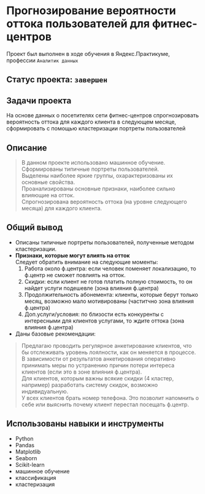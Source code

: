 # Прогнозирование вероятности оттока пользователей для фитнес-центров
Проект был выполнен в ходе обучения в Яндекс.Практикуме, профессии `Аналитик данных`
## Статус проекта: `завершен`
##  Задачи проекта
На основе данных о посетителях сети фитнес-центров спрогнозировать вероятность оттока для каждого клиента в следующем месяце, сформировать с помощью кластеризации портреты пользователей 
## Описание 
> В данном проекте использовано машинное обучение.        
> Cформированы типичные портреты пользователей.    
> Выделены наиболее яркие группы, охарактеризованы их основные свойства.   
> Проанализированы основные признаки, наиболее сильно влияющие на отток.   
> Спрогнозирована вероятность оттока (на уровне следующего месяца) для каждого клиента.
## Общий вывод
*  Описаны типичные портреты пользователей, полученные методом кластеризации.
*  **Признаки, которые могут влиять на отток**   
    Следует обратить внимание на следующие моменты:
     1. Работа около ф.центра: если человек поменяет локализацию, то ф.центр не сможет повлиять на отток.
     2. Скидки: если клиент не готов платить полную стоимость, то он найдет услуги подешевле (зона влияния ф.центра)
     3. Продолжительность абонемента: клиенты, которые берут только месяц, возможно мало мотивированы (частитчно зона влияния ф.центра)
     4. Доп.услуги/условия: по близости есть конкуренты с интересными для клиентов услугами, то ждите оттока (зона влияния ф.центра) 
*  Даны базовые рекомендации:   
> Предлагаю проводить регулярное анкетирование клиентов, что бы отслеживать уровень лоялности, как он меняется в процессе. В зависимости от результатов анкетирования оперативно принимать меры по устранению причин потери интереса клиентов (если это в зоне влияния ф.центра).   
> Для клиентов, которым важны всякие скидки (4 кластер, например) разработать систему скидок, возможно индивидуальную.  
> У всех клиентов брать номер телефона. Это позволит напомнить о себе или выяснить почему клиент перестал посещать ф.центр.   

##  Использованы навыки и инструменты
* Python
* Pandas
* Matplotlib
* Seaborn
* Scikit-learn
* машинное обучение
* классификация
* кластеризация
